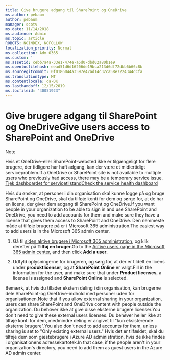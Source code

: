 ```yaml
---
title: Give brugere adgang til SharePoint og OneDrive
ms.author: pebaum
author: pebaum
manager: scotv
ms.date: 11/14/2018
ms.audience: Admin
ms.topic: article
ROBOTS: NOINDEX, NOFOLLOW
localization_priority: Normal
ms.collection: Adm_O365
ms.custom: ''
ms.assetid: cebb7a4a-33e1-474e-a5d0-dbd02a80b1e9
ms.openlocfilehash: eead51d6d16206de19bca213d6df72dbb6b66c8b
ms.sourcegitcommit: 0f0186044a3597e42ad14c32ca58e7224344dcfa
ms.translationtype: MT
ms.contentlocale: da-DK
ms.lasthandoff: 12/15/2019
ms.locfileid: "40051923"
---
```

# <a name="give-users-access-to-sharepoint-and-onedrive"></a><span data-ttu-id="40e5c-102">Give brugere adgang til SharePoint og OneDrive</span><span class="sxs-lookup"><span data-stu-id="40e5c-102">Give users access to SharePoint and OneDrive</span></span>

> [!NOTE]
> <span data-ttu-id="40e5c-103">Hvis et OneDrive-eller SharePoint-websted ikke er tilgængeligt for flere brugere, der tidligere har haft adgang, kan der være et midlertidigt serviceproblem.</span><span class="sxs-lookup"><span data-stu-id="40e5c-103">If a OneDrive or SharePoint site is not available to multiple users who previously had access, there may be a temporary service issue.</span></span> [<span data-ttu-id="40e5c-104">Tjek dashboardet for servicetilstand</span><span class="sxs-lookup"><span data-stu-id="40e5c-104">Check the service health dashboard</span></span>](https://portal.office.com/adminportal/home#/servicehealth)
  
<span data-ttu-id="40e5c-105">Hvis du ønsker, at personer i din organisation skal kunne logge på og bruge SharePoint og OneDrive, skal du tilføje konti for dem og sørge for, at de har en licens, der giver dem adgang til SharePoint og OneDrive.</span><span class="sxs-lookup"><span data-stu-id="40e5c-105">If you want people in your organization to be able to sign in and use SharePoint and OneDrive, you need to add accounts for them and make sure they have a license that gives them access to SharePoint and OneDrive.</span></span> <span data-ttu-id="40e5c-106">Den nemmeste måde at tilføje brugere på er i Microsoft 365 administration.</span><span class="sxs-lookup"><span data-stu-id="40e5c-106">The easiest way to add users is in the Microsoft 365 admin center.</span></span>
  
1. <span data-ttu-id="40e5c-107">Gå til [siden aktive brugere i Microsoft 365 administration](https://portal.office.com/adminportal/home#/users), og klik derefter på **Tilføj en bruger**.</span><span class="sxs-lookup"><span data-stu-id="40e5c-107">Go to the [Active users page in the Microsoft 365 admin center](https://portal.office.com/adminportal/home#/users), and then click **Add a user**.</span></span>
    
2. <span data-ttu-id="40e5c-108">Udfyld oplysningerne for brugeren, og sørg for, at der er tildelt en licens under **produktlicenser**, og at **SharePoint Online** er valgt.</span><span class="sxs-lookup"><span data-stu-id="40e5c-108">Fill in the information for the user, and make sure that under **Product licenses**, a license is assigned and **SharePoint Online** is selected.</span></span> 
    
<span data-ttu-id="40e5c-109">Bemærk, at hvis du tillader ekstern deling i din organisation, kan brugerne dele SharePoint-og OneDrive-indhold med personer uden for organisationen.</span><span class="sxs-lookup"><span data-stu-id="40e5c-109">Note that if you allow external sharing in your organization, users can share SharePoint and OneDrive content with people outside the organization.</span></span> <span data-ttu-id="40e5c-110">Du behøver ikke at give disse eksterne brugere licenser.</span><span class="sxs-lookup"><span data-stu-id="40e5c-110">You don't need to give these external users licenses.</span></span> <span data-ttu-id="40e5c-111">Du behøver heller ikke at tilføje konti for dem, medmindre deling er angivet til "kun eksisterende eksterne brugere".</span><span class="sxs-lookup"><span data-stu-id="40e5c-111">You also don't need to add accounts for them, unless sharing is set to "Only existing external users."</span></span> <span data-ttu-id="40e5c-112">Hvis det er tilfældet, skal du tilføje dem som gæstebrugere i Azure AD administration, hvis de ikke findes i organisationens adressekartotek.</span><span class="sxs-lookup"><span data-stu-id="40e5c-112">In that case, if the people aren't in your organization's directory, you need to add them as guest users in the Azure AD admin center.</span></span>
  

